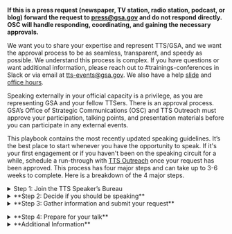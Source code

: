 **If this is a press request (newspaper, TV station, radio station, podcast, or blog) forward the request to [press@gsa.gov](press@gsa.gov) and do not respond directly. OSC will handle responding, coordinating, and gaining the necessary approvals.**

We want you to share your expertise and represent TTS/GSA, and we want the approval process to be as seamless, transparent, and speedy as possible. We understand this process is complex. If you have questions or want additional information, please reach out to #trainings-conferences in Slack or via email at [tts-events@gsa.gov](tts-events@gsa.gov). We also have a help [slide](https://docs.google.com/presentation/d/1k8DazgKibsgN5e3kyfghGeAEAqDET251-sV71UrkGNk/edit?usp=sharing) and [office hours](https://calendar.google.com/calendar/selfsched?sstoken=UUtoczVQMkFlT2FSfGRlZmF1bHR8OTE5Y2UyMDBjYzlhMWY4NjkxNThkMmI5ZGI4ZWMzMmM).

Speaking externally in your official capacity is a privilege, as you are representing GSA and your fellow TTSers. There is an approval process. GSA’s Office of Strategic Communications (OSC) and TTS Outreach must approve your participation, talking points, and presentation materials before you can participate in any external events.

This playbook contains the most recently updated speaking guidelines. It’s the best place to start whenever you have the opportunity to speak. If it's your first engagement or if you haven't been on the speaking circuit for a while, schedule a run-through with [TTS Outreach](tts-outreach@gsa.gov) once your request has been approved.
This process has four major steps and can take up to 3-6 weeks to complete. Here is a breakdown of the 4 major steps.

<details>
<Summary>Step 1: Join the TTS Speaker’s Bureau</summary>

 
If you want to represent TTS at an external event in your official capacity, you will need to be part of the TTS Speaker’s Bureau. In order to join the TTS Speaker’s Bureau you will need to 
<ul>
<li>Create a headshot and bio in the [GSA template](https://docs.google.com/document/d/1QLbn7nwH_kUS3PRVGQcHbu5MPEwdtf_NTAd6WuBoJFQ/edit)([examples of bios](https://docs.google.com/spreadsheets/d/1QUeodBn_hkCiUfxb8xIsMXxoyxXAorpK3B6ujLQ45ZQ/edit#gid=0)</li>
<li>Complete the Join the [TTS Speaker’s Bureau form](https://app.smartsheetgov.com/b/form/ad363ff473f347cdabdde6dbf6b0b973).</li>
</ul>
</details>
 
<details>
<Summary> **Step 2: Decide if you should be speaking**</summary>

If you have been formally invited to participate in a speaking engagement, you need to think through the following questions.

- Will you be speaking in your personal capacity? For additional information on representing GSA in a processional capacity versus a processional capacity please see professional vs personal capacity in the additional information section.
- Do you have time?
- Does the event fit fully within your realm of expertise? Is there someone else at TTS that may be a better fit for this speaking opportunity?
- Have you reviewed the Event Justification Examples?
- Does the event reflect TTS and your team’s larger mission?
- Are you clear how speaking on this topic to this audience in this forum advances TTS and your team?

Critical questions that you need to address before submitting a speaker event request.

- Are you submitting a proposal for an event or conference?
- Is a colleague better suited to speaking on this topic?
- Are there any sensitivities that may preclude you from speaking publicly?
- Is this event not inclusive or representative of our TTS diversity?
- Is this event scheduled for less than 15 days from now?
- If you answer yes to any of these questions, stop here and contact your direct supervisor or TTS Outreach.</details>

<details>
<Summary>**Step 3: Gather information and submit your request**</summary>

- Request that your external event point of contact complete the [TTS Speaker Request Form](https://docs.google.com/document/d/13rdrk-5F_cM8ZztarEH5Ty2ElUVuRdxINQqWAPiVNb0/edit#heading=h.d6kk6wkyrvzf) to ensure you have all of the critical information for the approval process and return to you, ccing [speakers@gsa.gov](speakers@gsa.gov)

**Gather Information**

- Prepare your talking points. _Talking points are required for you to get approval to represent your GSA at a speaking engagement._
  - Use the [TTS-wide Talking Points Template](https://docs.google.com/document/d/1vsqMqtcZSSq_IhpFhtUnnNH70hcHGVaWnxhSpe_s054/edit) to create talking points.
  - Have a brief intro prepared for your engagement, along with a few lines about your role at GSA. For guidance, see the above Talking Points Template.
  - Once you’ve drafted your talking points, submit them to your direct supervisor. And if you will be speaking about a specific engagement, submit your drafted talking points to the engagement lead.
  - Review the TTS Internal/External Virtual Events Guidance and know how to answer Project Specific/TTS/GSA-specific questions, including those outside your direct area of expertise or the topic at hand.
  - Gather feedback from your peers prior submitting your Talking Points.
- Complete and submit the [TTS Events’ Speaking, Conferences and Training Google form](https://docs.google.com/forms/d/e/1FAIpQLSeQHPIOtNwzEA7IxrJ4JDHeEUrWNUsiEkbnp8lK26jX04PYBg/viewform) to TTS Events.
  **To fill out this form, you will need:**
- [ ] A description of the audience
- [ ] A copy of your event invite [create a PDF and upload to Google Drive; make it accessible to all of GSA]
- [ ] To know if the press is invited
- [ ] To know if your event/panel will be pre-recorded
- [ ] To explain why your participation is beneficial
- [ ] Complete Talking Points

**Submit Your Speaker Request**
Once you submit a request, you will receive an automated email confirmation. That email will also ping your supervisor to approve your request, so it can move up the approval chain. TTS Events will move your request through the GSA approval process, gaining approval from

- TTS (your manager, Outreach Director, and Head of Service/Staff Office (HSSO)
- Federal Acquisition Services (FAS), and
- Office of Strategic Communications (OSC)

Approval Timeline
Most approvals will take 2-3 weeks to complete. Requests submitted with less than a week lead time are not likely to be approved--please check in with your designated Outreach/Events lead before submitting an approval with less than a week lead time.  
Until you have been fully approved, the event organizers cannot name you in their marketing materials. Let TTS Outreach know if you run into an issue.
You should not promote your participation until final approval has been given by GSA.

You can track the status of your request here with the request number in the subject line of the automated email or reach out to #trainings-conferences in Slack or via email at [tts-events@gsa.gov](tts-events@gsa.gov).</details>

<details>
<Summary>**Step 4: Prepare for your talk**</summary>
As your speaking engagement is moving through the approval process, take some time to consider the following topics.
- Until you have been fully approved, the event organizers cannot name you in their marketing materials. Let TTS know if you run into an issue.
- You should not promote your participation until final approval has been given by GSA.
- If your talking points change at any point in the process, you are responsible for notifying the TTS Outreach Director.

Preparation:

- Watch the [OSC recording on developing messages](https://drive.google.com/file/d/1bjtYRnoIVFUIhDlm7ujjGp_JkkOH_I9p/view).
- If you are using slides, use this [TTS Slide Deck template](https://docs.google.com/presentation/d/1_R4EuC9Eiec0DQhSP5PDe5rdMeIijrTt0nhp8jghWaE/edit#slide=id.p) for your presentation or your Business Unit’s specific template.
  - [TTS Template](https://docs.google.com/presentation/d/1_R4EuC9Eiec0DQhSP5PDe5rdMeIijrTt0nhp8jghWaE/edit#slide=id.p
  - [18F Template](https://docs.google.com/presentation/u/0/?ftv=1&folder=1lSgEu1_-pUOT1E98mH3L5EKfu4FFsaqB&tgif=d)
  - [Centers of Excellence Template])(https://docs.google.com/presentation/d/1BOEDWJoKbLJCL5Y7nDq5ts8aAAV-FOVk7TH-hXAEBwY/edit?usp=sharing_eil_dm&ts=61421833)
  - [Cloud.gov Template](https://docs.google.com/presentation/d/18rGDGAt2N2gCjfo9PKmpEDhhplAe8DZ5_GtG_NvT7ww/edit#slide=id.g3cd3cfdefd_0_178)
  - [Challenge.gov Template](https://docs.google.com/presentation/d/19Z3tnACpAtrqjFJGFqzul03lKZ1W5YeukiwI7lXM61M/edit#slide=id.p9)
  - [FedRAMP Template](https://docs.google.com/presentation/d/1Ra3sLWi28_h9NNZi27b-G6UAWZmdw9fxU2-QcSizb1o/edit?usp=sharing)
  - [Login.gov Template](https://docs.google.com/presentation/d/1uMnLmg6rUJWqxuMQMjpkqXa5dyUyjVtY_8ENb3qt0VA/edit?usp=sharing)
  - [Presidential Innovation Fellows Template](https://docs.google.com/presentation/d/1L4e5LAPtkDzDHHSRHtTAz-VtuEc5Oh9WHhcLgDsSr7w/edit#slide=id.g9d919e353c_0_445)
  - [USAGov Template](https://docs.google.com/presentation/d/15Fpq2sem5j5PxTwTeo1AgijfEmfPuUNR2e6hQelfLf0/edit#slide=id.p)
- Is your presentation accessible? Do you verbally describe the images on your slides?
  - How to Make Your Presentations Accessible to All
  - How to make Accessible PDF from Google

Things to Consider While Developing Your Presentation

- Is your presentation engaging?
- Are you simply reading bullets or language from the slide, or are you adding information that’s available only by listening to your presentation?
- Can you ask questions of the audience, either verbally, or through polls?
- Do you use different formats (images, flow charts, graphics, charts, bullets, etc) to keep attention?
- Have you planned for the unexpected? Ensure your computer is fully charged
- Determine if you can log in from your phone if an issue arises with your computer
- Be prepared to dial in as opposed to using computer audio if needed
- If you need notes, have a print out or have them pulled up on your phone so they’re easily accessible
- Think about your outfit, certain colors and patterns can create a moire effect which can impact people's perception and ability to digest the video. If possible, avoid stripes or busy patterns and stick with solid colors.
- Be conscious of lighting. For optimal lighting and video quality, presenters want to be lit from the front and not the back, so make sure your light (whether artificial or natural) is adjusted accordingly. A single light source is ideal.</details>

<details>
<Summary>**Additional Information**</summary>
- GSA’s Logo Policy does not authorize vendors of any kind to use the GSA Star Mark logo. The GSA Advantage, GSA Contract, and GSA Schedule logos are the only logos approved for use by GSA contractors. When in doubt, ask the Outreach team!
Recording and sharing materials: In general, all material that GSA presents is in the public domain, and government employees can be photographed or recorded doing official activities on official time without permission. As long as the event coordinator is not trying to: retain the rights to the content, put the recording behind a paywall that is not accessible to the public, or use the recording for monetary gain, then you can give them permission to record and post.

**Professional vs personal capacity**
When receiving an invitation to speak, you need to decide if you want to do the event in your professional or personal capacity: The FAS Speaker Guide | Version 1.0

| Professional capacity                                                                                            | Personal capacity guidelines:                                                                                                                                                                                                                                     |     |     |     |
| ---------------------------------------------------------------------------------------------------------------- | ----------------------------------------------------------------------------------------------------------------------------------------------------------------------------------------------------------------------------------------------------------------- | --- | --- | --- |
| You’ll participate as a TTS employee and discuss the work you do on behalf of GSA and our partners.              | There is a general prohibition on receiving compensation for personal capacity speaking on a subject that relates to your official duties. Free/waived attendance or registration fee is not compensation.                                                        |     |     |     |
| You’ll be using GSA funds to travel to the event or pay for conference fees.                                     | You can accept travel and event-related expenses from the sponsor or organizer, but would also need to take leave to attend.                                                                                                                                      |     |     |     |
| You’ll prepare during your work time and use GSA equipment                                                       | You can use title/position in conjunction with your speaking activities, but only if provided as one of a number of other biographical details. Bottom line is that it should be clear that you are not representing GSA when speaking in your personal capacity. |     |     |     |
| Personal capacity                                                                                                | You can include your office/team in your bio that is included on the conference website, but you cannot be listed in the agenda as “Sally Smith, TTS/GSA.”                                                                                                        |     |     |     |
| You didn’t receive the invitation because of your position at TTS, but because of your expertise in the subject. |                                                                                                                                                                                                                                                                   |     |     |     |
| You won’t be representing TTS/GSA.                                                                               |                                                                                                                                                                                                                                                                   |     |     |     |
| You’ll refrain from discussing any official work you do at TTS/GSA or with our partners.                         |                                                                                                                                                                                                                                                                   |     |     |     |
| You’ll use your personal leave or participate after work hours.                                                  |                                                                                                                                                                                                                                                                   |     |     |     |
| You’ll prepare on your own time and use your own equipment                                                       |                                                                                                                                                                                                                                                                   |     |     |     |

**Release Form**
GSA speakers are not permitted to sign speaker consent release forms that have not been reviewed/approved by OGC. You must use the GSA approved response letter and have it reviewed by OGC.

**Photography and Recording**
Yes, federal employees are allowed to be photographed or recorded (audio/video) while performing their official duties. Approved attendance or speaking at a conference is considered an official duty. Release forms are not required for federal employees who are documented while performing their official duties.
Permission for GSA visual information producers to document GSA presenters at events not hosted by GSA must be granted by event organizers prior to any still, video, or audio recording.
Find much more information in GSA’s visual information policy.

**Endorsements and Promotions**
GSA is responsible for providing neutral and unbiased advice. It is essential that we remain fair and unbiased in all that we do and say. As such, we avoid endorsing, or demonstrating favoritism, to any single one of the following:  
 - Vendors - Brand-name products - Service providers - Industry associations/groups - Media outlets
Therefore: - GSA SMEs cannot speak about brand-name products or companies. - GSA will not provide quotes to event hosts for press outreach or marketing materials. - GSA has to carefully consider if accepting an invitation to an event sponsored by a single vendor will be seen as endorsing that vendor.

**Content and Copyrights **
All material (slides, presentations, handouts, etc.) presented by GSA are public domain, and GSA will not create special or exclusive content for an event that is not available to the public through other channels. As such, event hosts (companies or association/trade groups) may not retain the rights to GSA content nor may they profit off the sale of that content.  
For example, recording a presentation for archival purposes, or for later viewing, is permissible. Putting that recording behind a paywall, or selling a DVD on which it is included, is not. GSA will provide consent to be recorded or photographed only if that recording will not be used for monetary gain by the event host.

**Event Promotion**
In general, it is okay to pre-plan or post live to social media while you are at an event. From an official GSA account, tweets or retweets from a group highlighting a GSA principal’s appearance on a program (TV, radio, podcast, webinar, etc.) or at an event are fine.
Be careful to limit your tweet or retweet to only sharing facts rather than encouraging people or GSA employees to attend a conference. For example:

- Don't: @USGSA's Sally Smith is speaking at this event - make sure to sign up and go!
- Do: @USGSA's Sally Smith is speaking about GSA priorities @GovMediaAtoZ.

Also, avoid making any personalized statements as they would be considered an endorsement. For example:

- Don't: This is my favorite fed IT event of the year! @USGSA's Sally Smith speech on GSA priorities @GovMediaAtoZ
- Do: The GSA Administrator is speaking tomorrow: @USGSA's Sally Smith speech on GSA priorities @GovMediaAtoZ
  Find much more information at GSA’s social media center.

**Waived Conference, Travel, and Food Fees**

- Conference Fees: Under the speaking and similar engagements exclusion to the gift rules, when an employee is assigned to participate as a speaker on behalf of the agency, the employee's acceptance of an offer of free attendance at the event on the day of the employee's presentation is permissible when provided by the sponsor of the event. The employee's participation in the event on that day is viewed as a customary and necessary part of the employee's assignment and does not involve a gift to the employee or to the agency. See 5 C.F.R. 2635.203(b)(8).
  The waived registration fee is only for the day you speak. If you plan on attending additional days of the conference, GSA needs to pay the difference between the full and waived registration fees, or determine if the additional waived amount, if provided as a gift, is acceptable under the widely attended gathering determination exception to the gift rules.
  Travel Fees: If an offer for non-federal source travel payment is extended, to speak at or attend an event (i.e., full/partial registration, transportation, meals, lodging), then the Event Tracker request must also include the invite, including documentation of the offer listing each item the source will provided, including the cost of each item as well as a statement that all the items are provided in-kind, along with a completed Request for Acceptance of Payment from Non-Federal Sources Worksheet (if going on TDY to attend the event).
  Food Fees: You can have lunch or dinner at the event, as long as it complies with one of the exceptions or exclusions under the Standards of Ethical Conduct or has been accepted by the agency as a non-federal source travel payment. Under the exclusions to the Standards of Ethical Conduct, the term gift does not include anything paid for by the government as well as anything for which market value is paid by the employee. See 5 C.F.R. 2635.203(b)(7) and (b)(10).
  For local speaking events, under the speaking and similar engagements exclusion free attendance includes waiver of all or part of the fee for an event or the provision of food, refreshments, entertainment, instruction or materials furnished to all attendees as an integral part of the event. It does not include travel expenses, lodgings, or entertainment collateral to the event. It does not include meals taken other than in a group setting with all other attendees, unless the employee is a presenter at the event and is invited to a separate meal for participating presenters that is hosted by the sponsor of the event. See 5 C.F.R. 2635.203(g).
  For a travel speaking event, if a non-federal source offers to pay for a meal, the agency must accept the offered item under the non-federal source travel payment statute, 31 U.S.C. 1353, before travel begins. The item must be provided in-kind (no reimbursement or money provided to the employee) and accepted by the agency as a non-federal source travel payment.</details>
